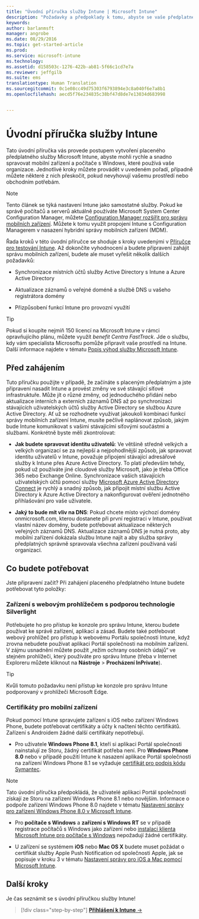 ```yaml
---
title: "Úvodní příručka služby Intune | Microsoft Intune"
description: "Požadavky a předpoklady k tomu, abyste se vaše předplatné Intune dalo začít používat"
keywords: 
author: barlanmsft
manager: angrobe
ms.date: 08/29/2016
ms.topic: get-started-article
ms.prod: 
ms.service: microsoft-intune
ms.technology: 
ms.assetid: d158503c-1276-422b-ab81-5f66c1cd7e7a
ms.reviewer: jeffgilb
ms.suite: ems
translationtype: Human Translation
ms.sourcegitcommit: 0c1e08cc49d75303f6793894e3c8a040f6e7a8b1
ms.openlocfilehash: aecd5f76e234835c38bf47d8de7e13034d683998


---
```



# Úvodní příručka služby Intune
Tato úvodní příručka vás provede postupem vytvoření placeného předplatného služby Microsoft Intune, abyste mohli rychle a snadno spravovat mobilní zařízení a počítače s Windows, které používá vaše organizace. Jednotlivé kroky můžete provádět v uvedeném pořadí, případně můžete některé z nich přeskočit, pokud nevyhovují vašemu prostředí nebo obchodním potřebám.

>[!NOTE]
>Tento článek se týká nastavení Intune jako samostatné služby. Pokud ke správě počítačů a serverů aktuálně používáte Microsoft System Center Configuration Manager, můžete [Configuration Manager rozšířit pro správu mobilních zařízení](https://technet.microsoft.com/library/jj884158.aspx). Můžete k tomu využít propojení Intune s Configuration Managerem v nasazení hybridní správy mobilních zařízení (MDM).

Řada kroků v této úvodní příručce se shoduje s kroky uvedenými v [Příručce pro testování Intune](/intune/understand-explore/get-started-with-a-30-day-trial-of-microsoft-intune). Až dokončíte vyhodnocení a budete připravení zahájit správu mobilních zařízení, budete ale muset vyřešit několik dalších požadavků:

-   Synchronizace místních účtů služby Active Directory s Intune a Azure Active Directory

-   Aktualizace záznamů o veřejné doméně a službě DNS u vašeho registrátora domény

-   Přizpůsobení funkcí Intune pro provozní využití

>[!TIP]
>Pokud si koupíte nejmíň 150 licencí na Microsoft Intune v rámci opravňujícího plánu, můžete využít *benefit Centra FastTrack*. Jde o službu, kdy vám specialista Microsoftu pomůže připravit vaše prostředí na Intune. Další informace najdete v tématu [Popis výhod služby Microsoft Intune](https://technet.microsoft.com/library/mt228265.aspx).


## Před zahájením
Tuto příručku použijte v případě, že začínáte s placeným předplatným a jste připravení nasadit Intune a provést změny ve své stávající síťové infrastruktuře. Může jít o různé změny, od jednoduchého přidání nebo aktualizace interních a externích záznamů DNS až po synchronizaci stávajících uživatelských účtů služby Active Directory se službou Azure Active Directory. Ať už se rozhodnete využívat jakoukoli kombinaci funkcí správy mobilních zařízení Intune, musíte pečlivě naplánovat způsob, jakým bude Intune komunikovat s vašimi stávajícími síťovými součástmi a službami. Konkrétně byste měli zkontrolovat:

-   **Jak budete spravovat identitu uživatelů**: Ve většině středně velkých a velkých organizací se za nejlepší a nejpohodlnější způsob, jak spravovat identitu uživatelů v Intune, považuje připojení stávající adresářové služby k Intune přes Azure Active Directory. To platí především tehdy, pokud už používáte jiné cloudové služby Microsoft, jako je třeba Office 365 nebo Exchange Online. Synchronizace vašich stávajících uživatelských účtů pomocí služby [Microsoft Azure Active Directory Connect](https://www.microsoft.com/download/details.aspx?id=47594) je rychlý a snadný způsob, jak připojit místní službu Active Directory k Azure Active Directory a nakonfigurovat ověření jednotného přihlašování pro vaše uživatele.

-   **Jaký to bude mít vliv na DNS**: Pokud chcete místo výchozí domény onmicrosoft.com, kterou dostanete při první registraci v Intune, používat vlastní název domény, budete potřebovat aktualizace některých veřejných záznamů DNS. Aktualizace záznamů DNS je nutná proto, aby mobilní zařízení dokázala službu Intune najít a aby služba správy předplatných správně spravovala všechna zařízení používaná vaší organizací.

## Co budete potřebovat
Jste připravení začít? Při zahájení placeného předplatného Intune budete potřebovat tyto položky:

### Zařízení s webovým prohlížečem s podporou technologie Silverlight
Potřebujete ho pro přístup ke konzole pro správu Intune, kterou budete používat ke správě zařízení, aplikací a zásad. Budete také potřebovat webový prohlížeč pro přístup k webovému Portálu společnosti Intune, když zrovna nebudete používat aplikaci Portál společnosti na mobilním zařízení. V zájmu usnadnění můžete použít „režim ochrany osobních údajů“ ve stejném prohlížeči, který používáte pro správu Intune (třeba v Internet Exploreru můžete kliknout na **Nástroje** &gt; **Procházení InPrivate**).

>[!TIP]
>Kvůli tomuto požadavku není přístup ke konzole pro správu Intune podporovaný v prohlížeči Microsoft Edge.


### Certifikáty pro mobilní zařízení
Pokud pomocí Intune spravujete zařízení s iOS nebo zařízení Windows Phone, budete potřebovat certifikáty a účty k načtení těchto certifikátů. Zařízení s Androidem žádné další certifikáty nepotřebují.

- Pro uživatele **Windows Phone 8.1**, kteří si aplikaci Portál společnosti nainstalují ze Storu, žádný certifikát potřeba není. Pro **Windows Phone 8.0** nebo v případě použití Intune k nasazení aplikace Portál společnosti na zařízení Windows Phone 8.1 se vyžaduje [certifikát pro podpis kódu Symantec](https://products.websecurity.symantec.com/orders/enrollment/microsoftCert.do).

>[!NOTE]
>Tato úvodní příručka předpokládá, že uživatelé aplikaci Portál společnosti získají ze Storu na zařízení Windows Phone 8.1 nebo novějším. Informace o podpoře zařízení Windows Phone 8.0 najdete v tématu [Nastavení správy pro zařízení Windows Phone 8.0 v Microsoft Intune](/Intune/deploy-use/set-up-windows-phone-8.0-management-with-microsoft-intune).

- Pro **počítače s Windows** a **zařízení s Windows RT** se v případě registrace počítačů s Windows jako zařízení nebo [instalaci klienta Microsoft Intune pro počítače s Windows](/intune/deploy-use/install-the-windows-pc-client-with-microsoft-intune) nepožadují žádné certifikáty.

- U zařízení se systémem **iOS** nebo **Mac OS X** budete muset požádat o certifikát služby Apple Push Notification od společnosti Apple, jak se popisuje v kroku 3 v tématu [Nastavení správy pro iOS a Mac pomocí Microsoft Intune](/intune/deploy-use/set-up-ios-and-mac-management-with-microsoft-intune).

## Další kroky
Je čas seznámit se s úvodní příručkou služby Intune!

>[!div class="step-by-step"]
[**Přihlášení k Intune** &rarr;](start-with-a-paid-subscription-to-microsoft-intune-step-1.md)



<!--HONumber=Aug16_HO5-->



